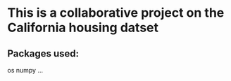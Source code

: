 # This is a collaborative project on the California housing datset

## Packages used:

os
numpy
...
